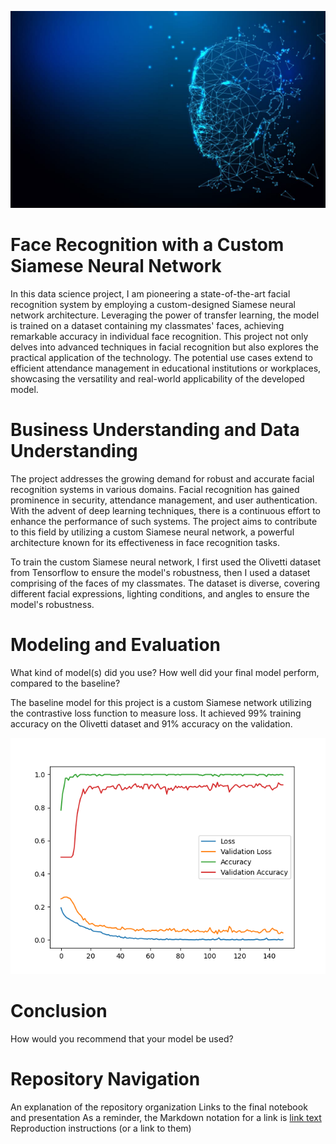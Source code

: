 ![face_recognition](./images/synthetic-data-1024x640.jpg)

# Face Recognition with a Custom Siamese Neural Network

In this data science project, I am pioneering a state-of-the-art facial recognition system by employing a custom-designed Siamese neural network architecture. Leveraging the power of transfer learning, the model is trained on a dataset containing my classmates' faces, achieving remarkable accuracy in individual face recognition. This project not only delves into advanced techniques in facial recognition but also explores the practical application of the technology. The potential use cases extend to efficient attendance management in educational institutions or workplaces, showcasing the versatility and real-world applicability of the developed model.

# Business Understanding and Data Understanding

The project addresses the growing demand for robust and accurate facial recognition systems in various domains. Facial recognition has gained prominence in security, attendance management, and user authentication. With the advent of deep learning techniques, there is a continuous effort to enhance the performance of such systems. The project aims to contribute to this field by utilizing a custom Siamese neural network, a powerful architecture known for its effectiveness in face recognition tasks.

To train the custom Siamese neural network, I first used the Olivetti dataset from Tensorflow to ensure the model's robustness, then I used a dataset comprising of the faces of my classmates. The dataset is diverse, covering different facial expressions, lighting conditions, and angles to ensure the model's robustness.

# Modeling and Evaluation
What kind of model(s) did you use?
How well did your final model perform, compared to the baseline?

The baseline model for this project is a custom Siamese network utilizing the contrastive loss function to measure loss. It achieved 99% training accuracy on the Olivetti dataset and 91% accuracy on the validation.

![model_acc_loss](./images/model_acc_loss.png)

# Conclusion
How would you recommend that your model be used?

# Repository Navigation
An explanation of the repository organization
Links to the final notebook and presentation
As a reminder, the Markdown notation for a link is [link text](/path/to/file)
Reproduction instructions (or a link to them)
